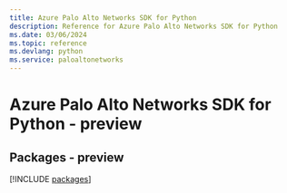 ```yaml
---
title: Azure Palo Alto Networks SDK for Python
description: Reference for Azure Palo Alto Networks SDK for Python
ms.date: 03/06/2024
ms.topic: reference
ms.devlang: python
ms.service: paloaltonetworks
---
```

# Azure Palo Alto Networks SDK for Python - preview
## Packages - preview
[!INCLUDE [packages](palo-alto-networks-index.md)]